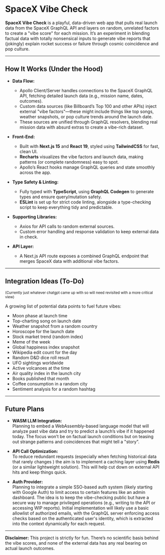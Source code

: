 # SpaceX Vibe Check

**SpaceX Vibe Check** is a playful, data-driven web app that pulls real launch data from the SpaceX GraphQL API and layers on random, unrelated factors to create a "vibe score" for each mission. It’s an experiment in blending factual data with totally nonsensical inputs to generate vibe reports that (jokingly) explain rocket success or failure through cosmic coincidence and pop culture.

---

## How It Works (Under the Hood)

- **Data Flow:**
  - Apollo Client/Server handles connections to the SpaceX GraphQL API, fetching detailed launch data (e.g., mission name, dates, outcomes).
  - Custom data sources (like Billboard’s Top 100 and other APIs) inject external "vibe factors"—these might include things like top songs, weather snapshots, or pop culture trends around the launch date.
  - These sources are unified through GraphQL resolvers, blending real mission data with absurd extras to create a vibe-rich dataset.

- **Front-End:**
  - Built with **Next.js 15** and **React 19**, styled using **TailwindCSS** for fast, clean UI.
  - **Recharts** visualizes the vibe factors and launch data, making patterns (or complete randomness) easy to spot.
  - Apollo’s React hooks manage GraphQL queries and state smoothly across the app.

- **Type Safety & Linting:**
  - Fully typed with **TypeScript**, using **GraphQL Codegen** to generate types and ensure query/mutation safety.
  - **ESLint** is set up for strict code linting, alongside a type-checking script to keep everything tidy and predictable.

- **Supporting Libraries:**
  - Axios for API calls to random external sources.
  - Custom error handling and response validation to keep external data in check.

- **API Layer:**
  - A Next.js API route exposes a combined GraphQL endpoint that merges SpaceX data with additional vibe factors.

---

## Integration Ideas (To-Do)

<sub>(Currently just whatever chatgpt came up with so will need revisited with a more critical view)</sub>

A growing list of potential data points to fuel future vibes:

- Moon phase at launch time
- Top-charting song on launch date
- Weather snapshot from a random country
- Horoscope for the launch date
- Stock market trend (random index)
- Meme of the week
- Global happiness index snapshot
- Wikipedia edit count for the day
- Random D&D dice roll result
- UFO sightings worldwide
- Active volcanoes at the time
- Air quality index in the launch city
- Books published that month
- Coffee consumption in a random city
- Sentiment analysis for a random hashtag

---

## Future Plans

- **WASM LLM Integration:**  
  Planning to embed a WebAssembly-based language model that will analyze past vibe data and try to predict a launch’s vibe if it happened today. The focus won’t be on factual launch conditions but on teasing out strange patterns and coincidences that might tell a "story".

- **API Call Optimization:**  
  To reduce redundant requests (especially when fetching historical data that rarely changes ) the aim is to implement a caching layer using **Redis** (or a similar lightweight solution). This will help cut down on external API hits and keep things quick.

- **Auth Provider:**  
  Planning to integrate a simple SSO-based auth system (likely starting with Google Auth) to limit access to certain features like an admin dashboard. The idea is to keep the vibe-checking public but have a secure way to manage privileged operations (e.g., writing to the API or accessing WIP reports). Initial implementation will likely use a basic allowlist of authorized emails, with the GraphQL server enforcing access checks based on the authenticated user's identity, which is extracted into the context dynamically for each request.


---

**Disclaimer:** This project is strictly for fun. There’s no scientific basis behind the vibe scores, and none of the external data has any real bearing on actual launch outcomes.
